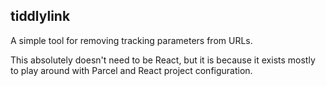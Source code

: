 ## tiddlylink

A simple tool for removing tracking parameters from URLs.

This absolutely doesn't need to be React, but it is because it exists mostly to play around with Parcel and React project configuration.
